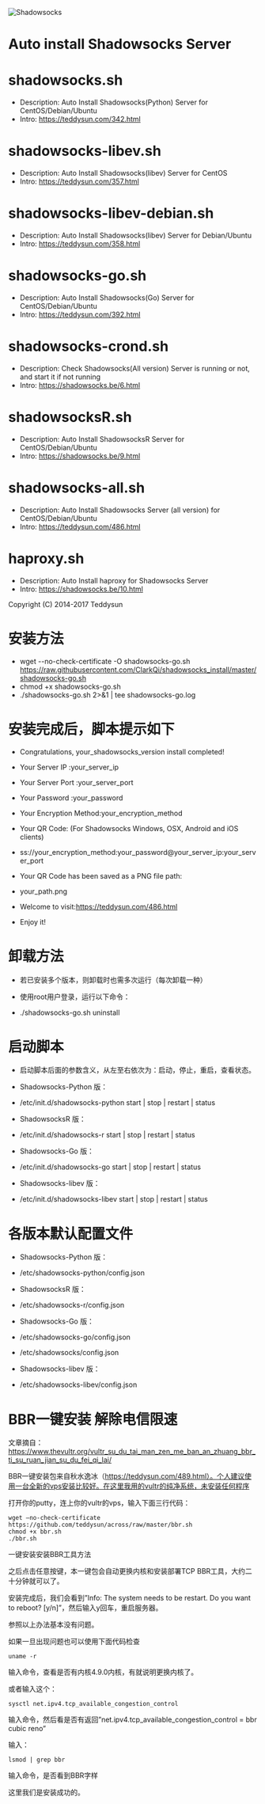 ![Shadowsocks](https://github.com/teddysun/shadowsocks_install/raw/master/shadowsocks.png)
# Auto install Shadowsocks Server

shadowsocks.sh
===============
- Description: Auto Install Shadowsocks(Python) Server for CentOS/Debian/Ubuntu
- Intro: https://teddysun.com/342.html

shadowsocks-libev.sh
===============
- Description: Auto Install Shadowsocks(libev) Server for CentOS
- Intro: https://teddysun.com/357.html

shadowsocks-libev-debian.sh
===============
- Description: Auto Install Shadowsocks(libev) Server for Debian/Ubuntu
- Intro: https://teddysun.com/358.html

shadowsocks-go.sh
===============
- Description: Auto Install Shadowsocks(Go) Server for CentOS/Debian/Ubuntu
- Intro: https://teddysun.com/392.html

shadowsocks-crond.sh
===============
- Description: Check Shadowsocks(All version) Server is running or not, and start it if not running
- Intro: https://shadowsocks.be/6.html

shadowsocksR.sh
===============
- Description: Auto Install ShadowsocksR Server for CentOS/Debian/Ubuntu
- Intro: https://shadowsocks.be/9.html

shadowsocks-all.sh
==================
- Description: Auto Install Shadowsocks Server (all version) for CentOS/Debian/Ubuntu
- Intro: https://teddysun.com/486.html

haproxy.sh
===============
- Description: Auto Install haproxy for Shadowsocks Server
- Intro: https://shadowsocks.be/10.html

Copyright (C) 2014-2017 Teddysun

安装方法
===============
- wget --no-check-certificate -O shadowsocks-go.sh https://raw.githubusercontent.com/ClarkQi/shadowsocks_install/master/shadowsocks-go.sh
- chmod +x shadowsocks-go.sh
- ./shadowsocks-go.sh 2>&1 | tee shadowsocks-go.log

安装完成后，脚本提示如下
====================
- Congratulations, your_shadowsocks_version install completed!
- Your Server IP        :your_server_ip
- Your Server Port      :your_server_port
- Your Password         :your_password
- Your Encryption Method:your_encryption_method

- Your QR Code: (For Shadowsocks Windows, OSX, Android and iOS clients)
-  ss://your_encryption_method:your_password@your_server_ip:your_server_port
- Your QR Code has been saved as a PNG file path:
-  your_path.png

- Welcome to visit:https://teddysun.com/486.html
- Enjoy it!

卸载方法
====================
- 若已安装多个版本，则卸载时也需多次运行（每次卸载一种）

- 使用root用户登录，运行以下命令：

- ./shadowsocks-go.sh uninstall

启动脚本
====================
- 启动脚本后面的参数含义，从左至右依次为：启动，停止，重启，查看状态。

- Shadowsocks-Python 版：
- /etc/init.d/shadowsocks-python start | stop | restart | status

- ShadowsocksR 版：
- /etc/init.d/shadowsocks-r start | stop | restart | status

- Shadowsocks-Go 版：
- /etc/init.d/shadowsocks-go start | stop | restart | status

- Shadowsocks-libev 版：
- /etc/init.d/shadowsocks-libev start | stop | restart | status

各版本默认配置文件
====================
- Shadowsocks-Python 版：
- /etc/shadowsocks-python/config.json

- ShadowsocksR 版：
- /etc/shadowsocks-r/config.json

- Shadowsocks-Go 版：
- /etc/shadowsocks-go/config.json
- /etc/shadowsocks/config.json

- Shadowsocks-libev 版：
- /etc/shadowsocks-libev/config.json

BBR一键安装 解除电信限速
=====================

文章摘自：https://www.thevultr.org/vultr_su_du_tai_man_zen_me_ban_an_zhuang_bbr_ti_su_ruan_jian_su_du_fei_qi_lai/

BBR一键安装包来自秋水逸冰（https://teddysun.com/489.html）。个人建议使用一台全新的vps安装比较好。在这里我用的vultr的纯净系统，未安装任何程序

打开你的putty，连上你的vultr的vps，输入下面三行代码：

    wget –no-check-certificate https://github.com/teddysun/across/raw/master/bbr.sh
    chmod +x bbr.sh
    ./bbr.sh

一键安装安装BBR工具方法

之后点击任意按键，本一键包会自动更换内核和安装部署TCP BBR工具，大约二十分钟就可以了。

安装完成后，我们会看到”Info: The system needs to be restart. Do you want to reboot? [y/n]”，然后输入y回车，重启服务器。

参照以上办法基本没有问题。

如果一旦出现问题也可以使用下面代码检查

    uname -r

输入命令，查看是否有内核4.9.0内核，有就说明更换内核了。

或者输入这个：

    sysctl net.ipv4.tcp_available_congestion_control

输入命令，然后看是否有返回”net.ipv4.tcp_available_congestion_control = bbr cubic reno”

输入：

    lsmod | grep bbr

输入命令，是否看到BBR字样

这里我们是安装成功的。
